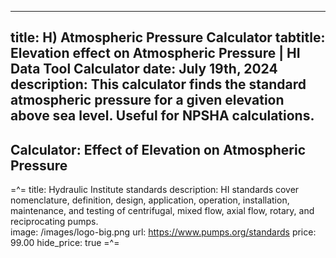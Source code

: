 -----
title: H) Atmospheric Pressure Calculator
tabtitle: Elevation effect on Atmospheric Pressure | HI Data Tool Calculator
date: July 19th, 2024
description: This calculator finds the standard atmospheric pressure for a given elevation above sea level. Useful for NPSHA calculations.
-----

## Calculator: Effect of Elevation on Atmospheric Pressure

<atmospheric-pressure-calculator v-bind:show_table='true'/>

=^=
title:  Hydraulic Institute standards
description: HI standards cover nomenclature, definition, design, application, operation, installation, maintenance, and testing of centrifugal, mixed flow, axial flow, rotary, and reciprocating pumps.      
image: /images/logo-big.png
url: https://www.pumps.org/standards
price: 99.00
hide_price: true
=^=